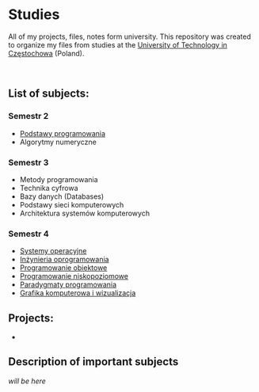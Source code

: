 # Studies
 All of my projects, files, notes form university.
 This repository was created to organize my files from studies at the [University of Technology in Częstochowa](https://pcz.pl) (Poland).

<br>

## List of subjects:

### Semestr 2
* [Podstawy programowania](Semestr-2/Algorytmy-numeryczne)
* Algorytmy numeryczne

### Semestr 3
* Metody programowania
* Technika cyfrowa
* Bazy danych (Databases)
* Podstawy sieci komputerowych
* Architektura systemów komputerowych

### Semestr 4
* [Systemy operacyjne](Semestr-4/Grafika-komputerowa-i-wizualizacja)
* [Inżynieria oprogramowania](Semestr-4/Systemy-operacyjne)
* [Programowanie obiektowe](Semestr-4/Programowanie-obiektowe)
* [Programowanie niskopoziomowe](Semestr-4/Programowanie-niskopoziomowe)
* [Paradygmaty programowania](Semestr-4/Paradygmaty-programowania)
* [Grafika komputerowa i wizualizacja](Semestr-4/Grafika-komputerowa-i-wizualizacja)

## Projects:
* 

## Description of important subjects
*will be here*
